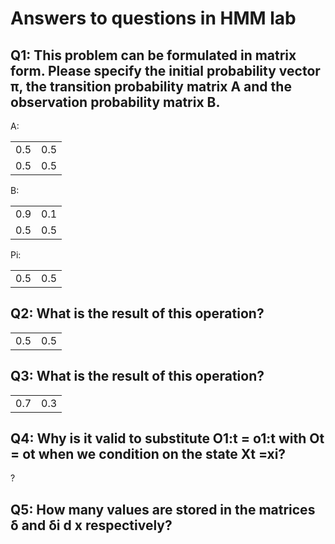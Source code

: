 # Answers to questions in HMM lab

## Q1: This problem can be formulated in matrix form. Please specify the initial probability vector π, the transition probability matrix A and the observation probability matrix B.

A:

|             |             |
| ----------- | ----------- |
| 0.5         | 0.5         |
| 0.5         | 0.5         |

B:

|             |             |
| ----------- | ----------- |
| 0.9         | 0.1         |
| 0.5         | 0.5         |

Pi:

|             |             |
| ----------- | ----------- |
| 0.5         | 0.5         |

## Q2: What is the result of this operation?

|             |             |
| ----------- | ----------- |
| 0.5         | 0.5         |

## Q3: What is the result of this operation? 

|             |             |
| ----------- | ----------- |
| 0.7         | 0.3         |

## Q4: Why is it valid to substitute O1:t = o1:t with Ot = ot when we condition on the state Xt =xi?
?

## Q5: How many values are stored in the matrices δ and δi d x respectively?



